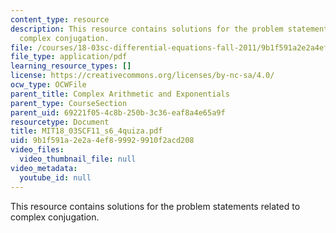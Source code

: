 ```yaml
---
content_type: resource
description: This resource contains solutions for the problem statements related to
  complex conjugation.
file: /courses/18-03sc-differential-equations-fall-2011/9b1f591a2e2a4ef899929910f2acd208_MIT18_03SCF11_s6_4quiza.pdf
file_type: application/pdf
learning_resource_types: []
license: https://creativecommons.org/licenses/by-nc-sa/4.0/
ocw_type: OCWFile
parent_title: Complex Arithmetic and Exponentials
parent_type: CourseSection
parent_uid: 69221f05-4c8b-250b-3c36-eaf8a4e65a9f
resourcetype: Document
title: MIT18_03SCF11_s6_4quiza.pdf
uid: 9b1f591a-2e2a-4ef8-9992-9910f2acd208
video_files:
  video_thumbnail_file: null
video_metadata:
  youtube_id: null
---
```

This resource contains solutions for the problem statements related to complex conjugation.